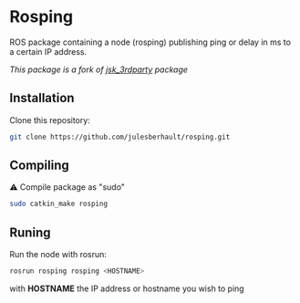 # Rosping

ROS package containing a node (rosping) publishing ping or delay in ms to a certain IP address.

*This package is a fork of [jsk_3rdparty](https://github.com/jsk-ros-pkg/jsk_3rdparty/tree/master/rosping) package*

## Installation

Clone this repository:
```bash
git clone https://github.com/julesberhault/rosping.git
```

## Compiling

:warning: Compile package as "sudo"
```bash
sudo catkin_make rosping
```

## Runing

Run the node with rosrun:
```bash
rosrun rosping rosping <HOSTNAME>
```
with **HOSTNAME** the IP address or hostname you wish to ping
